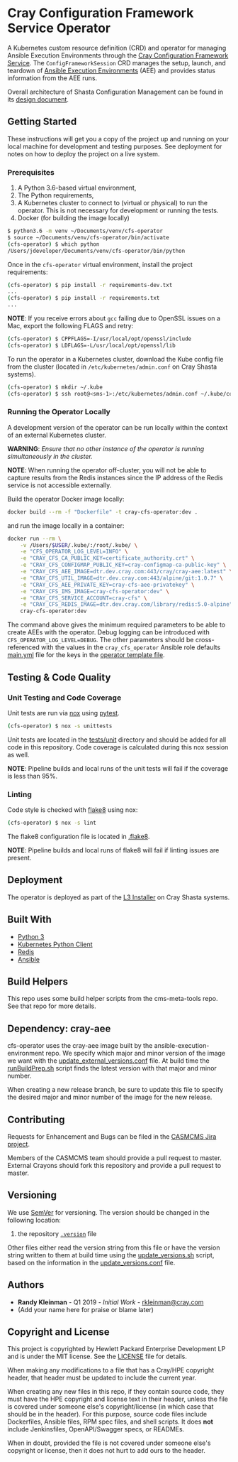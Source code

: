 # Cray Configuration Framework Service Operator

A Kubernetes custom resource definition (CRD) and operator for managing Ansible
Execution Environments through the [Cray Configuration Framework Service](https://stash.us.cray.com/projects/SCMS/repos/config-framework-service/browse).
The `ConfigFrameworkSession` CRD manages the setup, launch, and teardown of
[Ansible Execution Environments](https://stash.us.cray.com/projects/SCMS/repos/ansible-execution-environment/browse)
(AEE) and provides status information from the AEE runs.

Overall architecture of Shasta Configuration Management can be found in its
[design document](https://connect.us.cray.com/confluence/x/ZKmfBw).

## Getting Started

These instructions will get you a copy of the project up and running on your
local machine for development and testing purposes. See deployment for notes on
how to deploy the project on a live system.

### Prerequisites

1. A Python 3.6-based virtual environment,
2. The Python requirements,
3. A Kubernetes cluster to connect to (virtual or physical) to run the operator.
This is not necessary for development or running the tests.
4. Docker (for building the image locally)

```bash
$ python3.6 -m venv ~/Documents/venv/cfs-operator
$ source ~/Documents/venv/cfs-operator/bin/activate
(cfs-operator) $ which python
/Users/jdeveloper/Documents/venv/cfs-operator/bin/python
```

Once in the `cfs-operator` virtual environment, install the project requirements:

```bash
(cfs-operator) $ pip install -r requirements-dev.txt
...
(cfs-operator) $ pip install -r requirements.txt
...
```

__NOTE__: If you receive errors about `gcc` failing due to OpenSSL issues on a
Mac, export the following FLAGS and retry:

```bash
(cfs-operator) $ CPPFLAGS=-I/usr/local/opt/openssl/include
(cfs-operator) $ LDFLAGS=-L/usr/local/opt/openssl/lib
```

To run the operator in a Kubernetes cluster, download the Kube config file from
the cluster (located in `/etc/kubernetes/admin.conf` on Cray Shasta systems).

```bash
(cfs-operator) $ mkdir ~/.kube
(cfs-operator) $ ssh root@<sms-1>:/etc/kubernetes/admin.conf ~/.kube/config
```

### Running the Operator Locally

A development version of the operator can be run locally within the context of
an external Kubernetes cluster.

__WARNING__: _Ensure that no other instance of the operator is running
simultaneously in the cluster._

__NOTE__: When running the operator off-cluster, you will not be able to capture
results from the Redis instances since the IP address of the Redis service is
not accessible externally.

Build the operator Docker image locally:

```bash
docker build --rm -f "Dockerfile" -t cray-cfs-operator:dev .
```

and run the image locally in a container:

```bash
docker run --rm \
    -v /Users/$USER/.kube/:/root/.kube/ \
    -e "CFS_OPERATOR_LOG_LEVEL=INFO" \
    -e "CRAY_CFS_CA_PUBLIC_KEY=certificate_authority.crt" \
    -e "CRAY_CFS_CONFIGMAP_PUBLIC_KEY=cray-configmap-ca-public-key" \
    -e "CRAY_CFS_AEE_IMAGE=dtr.dev.cray.com:443/cray/cray-aee:latest" \
    -e "CRAY_CFS_UTIL_IMAGE=dtr.dev.cray.com:443/alpine/git:1.0.7" \
    -e "CRAY_CFS_AEE_PRIVATE_KEY=cray-cfs-aee-privatekey" \
    -e "CRAY_CFS_IMS_IMAGE=cray-cfs-operator:dev" \
    -e "CRAY_CFS_SERVICE_ACCOUNT=cray-cfs" \
    -e "CRAY_CFS_REDIS_IMAGE=dtr.dev.cray.com/library/redis:5.0-alpine" \
    cray-cfs-operator:dev
```

The command above gives the minimum required parameters to be able to create
AEEs with the operator. Debug logging can be introduced with
`CFS_OPERATOR_LOG_LEVEL=DEBUG`. The other parameters should be cross-referenced
with the values in the `cray_cfs_operator` Ansible role defaults
[main.yml](./ansible/roles/cray_cfs_operator/defaults/main.yml) file for the
keys in the [operator template file](./ansible/roles/cray_cfs_operator/templates/cray-cfs-operator.yaml.j2).

## Testing & Code Quality

### Unit Testing and Code Coverage

Unit tests are run via [nox](https://nox.thea.codes/en/stable/index.html) using
[pytest](https://docs.pytest.org/en/latest/).

```bash
(cfs-operator) $ nox -s unittests
```

Unit tests are located in the [tests/unit](./tests/unit) directory and should be added for all code in this repository.
Code coverage is calculated during this nox session as well.

__NOTE__: Pipeline builds and local runs of the unit tests will fail if the
coverage is less than 95%.

### Linting

Code style is checked with [flake8](http://flake8.pycqa.org/en/latest/) using nox:

```bash
(cfs-operator) $ nox -s lint
```

The flake8 configuration file is located in [.flake8](./.flake8).

__NOTE__: Pipeline builds and local runs of flake8 will fail if linting issues
are present.

## Deployment

The operator is deployed as part of the [L3 Installer](https://stash.us.cray.com/projects/SCMS/repos/l3-installer/browse)
on Cray Shasta systems.

## Built With

* [Python 3](https://docs.python.org/3/)
* [Kubernetes Python Client](https://github.com/kubernetes-client/python)
* [Redis](https://redis-py.readthedocs.io/en/latest/)
* [Ansible](https://docs.ansible.com)

## Build Helpers
This repo uses some build helper scripts from the cms-meta-tools repo. See that repo for more details.

## Dependency: cray-aee
cfs-operator uses the cray-aee image built by the ansible-execution-environment repo.
We specify which major and minor version of the image we want with the 
[update_external_versions.conf](update_external_versions.conf) file.
At build time the [runBuildPrep.sh](runBuildPrep.sh) script finds the
latest version with that major and minor number.

When creating a new release branch, be sure to update this file to specify the
desired major and minor number of the image for the new release.

## Contributing

Requests for Enhancement and Bugs can be filed in the [CASMCMS Jira project](https://connect.us.cray.com/jira/CreateIssue!default.jspa?selectedProjectKey=CASMCMS).

Members of the CASMCMS team should provide a pull request to master. External
Crayons should fork this repository and provide a pull request to master.

## Versioning

We use [SemVer](semver.org) for versioning. The version should be changed in the
following location:

1. the repository [`.version`](./.version) file

Other files either read the version string from this file or have the version string written to them at build time using the 
[update_versions.sh](update_versions.sh) script, based on the information in the 
[update_versions.conf](update_versions.conf) file.

## Authors

* __Randy Kleinman__ - Q1 2019 - _Initial Work_ - rkleinman@cray.com
* (Add your name here for praise or blame later)

## Copyright and License
This project is copyrighted by Hewlett Packard Enterprise Development LP and is under the MIT
license. See the [LICENSE](LICENSE) file for details.

When making any modifications to a file that has a Cray/HPE copyright header, that header
must be updated to include the current year.

When creating any new files in this repo, if they contain source code, they must have
the HPE copyright and license text in their header, unless the file is covered under
someone else's copyright/license (in which case that should be in the header). For this
purpose, source code files include Dockerfiles, Ansible files, RPM spec files, and shell
scripts. It does **not** include Jenkinsfiles, OpenAPI/Swagger specs, or READMEs.

When in doubt, provided the file is not covered under someone else's copyright or license, then
it does not hurt to add ours to the header.
